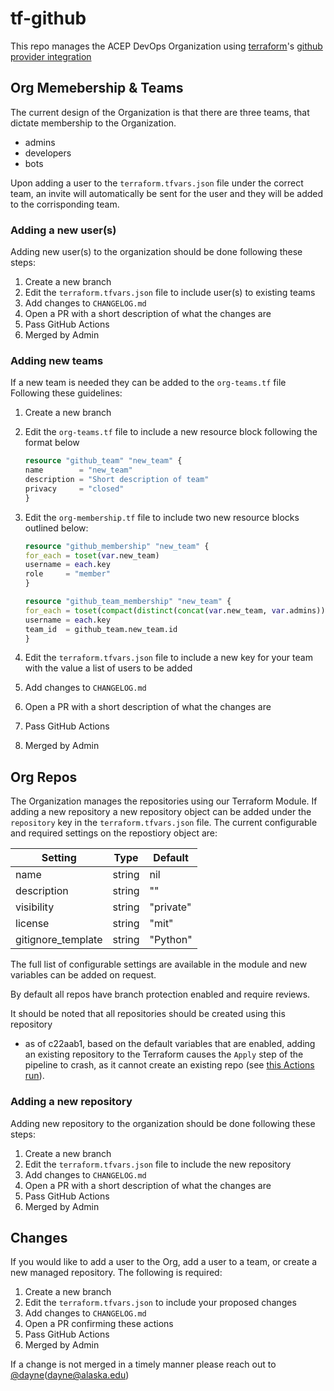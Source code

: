 # tf-github

This repo manages the ACEP DevOps Organization using [terraform](https://www.terraform.io/)'s
[github provider integration](https://registry.terraform.io/providers/integrations/github/latest/docs)

## Org Memebership & Teams

The current design of the Organization is that there are
 three teams, that dictate membership to the Organization.

- admins
- developers
- bots

Upon adding a user to the `terraform.tfvars.json` file under the correct team,
 an invite will automatically be sent for the user and they will be added to
 the corrisponding team.

### Adding a new user(s)

Adding new user(s) to the organization should be done following these steps:

1. Create a new branch
2. Edit the `terraform.tfvars.json` file to include user(s) to existing teams
3. Add changes to `CHANGELOG.md`
4. Open a PR with a short description of what the changes are
5. Pass GitHub Actions
6. Merged by Admin

### Adding new teams

If a new team is needed they can be added to the `org-teams.tf` file
Following these guidelines:

1. Create a new branch
2. Edit the `org-teams.tf` file to include a new resource block following the
   format below

    ```terraform
    resource "github_team" "new_team" {
    name        = "new_team"
    description = "Short description of team"
    privacy     = "closed"
    }
    ```

3. Edit the `org-membership.tf` file to include two new resource blocks outlined
   below:

    ```terraform
    resource "github_membership" "new_team" {
    for_each = toset(var.new_team)
    username = each.key
    role     = "member"
    }

    resource "github_team_membership" "new_team" {
    for_each = toset(compact(distinct(concat(var.new_team, var.admins))))
    username = each.key
    team_id  = github_team.new_team.id
    }
    ```

4. Edit the `terraform.tfvars.json` file to include a new key for your team with
   the value a list of users to be added
5. Add changes to `CHANGELOG.md`
6. Open a PR with a short description of what the changes are
7. Pass GitHub Actions
8. Merged by Admin

## Org Repos

The Organization manages the repositories using our Terraform Module. If adding
a new repository a new repository object can be added under the `repository` key
in the `terraform.tfvars.json` file. The current configurable and required
 settings on the repostiory object are:

| Setting | Type | Default |
| --------- | --------- | --------- |
| name | string | nil |
| description | string | "" |
| visibility | string | "private" |
| license | string | "mit" |
| gitignore_template | string | "Python" |

The full list of configurable settings are available in the module and new
variables can be added on request.

By default all repos have branch protection enabled and require reviews.

It should be noted that all repositories should be created using this repository
- as of c22aab1, based on the default variables that are enabled, adding an
existing repository to the Terraform causes the `Apply` step of the pipeline
to crash, as it cannot create an existing repo (see
[this Actions run](https://github.com/acep-devops/tf-github/runs/7350539751?check_suite_focus=true)).

### Adding a new repository

Adding new repository to the organization should be done following these steps:

1. Create a new branch
2. Edit the `terraform.tfvars.json` file to include the new repository
3. Add changes to `CHANGELOG.md`
4. Open a PR with a short description of what the changes are
5. Pass GitHub Actions
6. Merged by Admin

## Changes

If you would like to add a user to the Org, add a user to a team,
 or create a new managed repository. The following is required:

1. Create a new branch
2. Edit the `terraform.tfvars.json` to include your proposed changes
3. Add changes to `CHANGELOG.md`
4. Open a PR confirming these actions
5. Pass GitHub Actions
6. Merged by Admin

If a change is not merged in a timely manner please reach out to
[@dayne](https://github.com/dayne)(dayne@alaska.edu)
